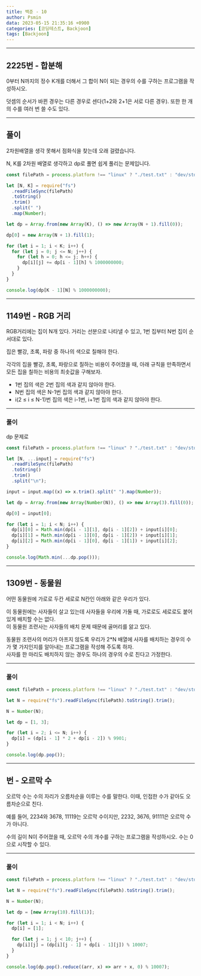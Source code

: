 ```yaml
---
title: 백준 - 10
author: Psmin
data: 2023-05-15 21:35:16 +0900
categories: [코딩테스트, Backjoon]
tags: [Backjoon]
---
```


---

## 2225번 - 합분해

0부터 N까지의 정수 K개를 더해서 그 합이 N이 되는 경우의 수를 구하는 프로그램을 작성하시오.

덧셈의 순서가 바뀐 경우는 다른 경우로 센다(1+2와 2+1은 서로 다른 경우). 또한 한 개의 수를 여러 번 쓸 수도 있다.

---

## 풀이

2차원배열을 생각 못해서 점화식을 찾는데 오래 걸렸습니다.

N, K를 2차원 배열로 생각하고 dp로 풀면 쉽게 풀리는 문제입니다.

```js
const filePath = process.platform !== "linux" ? "./test.txt" : "dev/stdin";

let [N, K] = require("fs")
  .readFileSync(filePath)
  .toString()
  .trim()
  .split(" ")
  .map(Number);

let dp = Array.from(new Array(K), () => new Array(N + 1).fill(0));

dp[0] = new Array(N + 1).fill(1);

for (let i = 1; i < K; i++) {
  for (let j = 0; j <= N; j++) {
    for (let h = 0; h <= j; h++) {
      dp[i][j] += dp[i - 1][h] % 1000000000;
    }
  }
}

console.log(dp[K - 1][N] % 1000000000);
```

---

## 1149번 - RGB 거리

RGB거리에는 집이 N개 있다. 거리는 선분으로 나타낼 수 있고, 1번 집부터 N번 집이 순서대로 있다.

집은 빨강, 초록, 파랑 중 하나의 색으로 칠해야 한다.

각각의 집을 빨강, 초록, 파랑으로 칠하는 비용이 주어졌을 때, 아래 규칙을 만족하면서 모든 집을 칠하는 비용의 최솟값을 구해보자.

- 1번 집의 색은 2번 집의 색과 같지 않아야 한다.
- N번 집의 색은 N-1번 집의 색과 같지 않아야 한다.
- i(2 ≤ i ≤ N-1)번 집의 색은 i-1번, i+1번 집의 색과 같지 않아야 한다.

---

### 풀이

dp 문제로

```js
const filePath = process.platform !== "linux" ? "./test.txt" : "dev/stdin";

let [N, ...input] = require("fs")
  .readFileSync(filePath)
  .toString()
  .trim()
  .split("\n");

input = input.map((x) => x.trim().split(" ").map(Number));

let dp = Array.from(new Array(Number(N)), () => new Array(3).fill(0));

dp[0] = input[0];

for (let i = 1; i < N; i++) {
  dp[i][0] = Math.min(dp[i - 1][1], dp[i - 1][2]) + input[i][0];
  dp[i][1] = Math.min(dp[i - 1][0], dp[i - 1][2]) + input[i][1];
  dp[i][2] = Math.min(dp[i - 1][0], dp[i - 1][1]) + input[i][2];
}

console.log(Math.min(...dp.pop()));
```

---

## 1309번 - 동물원

어떤 동물원에 가로로 두칸 세로로 N칸인 아래와 같은 우리가 있다.

이 동물원에는 사자들이 살고 있는데 사자들을 우리에 가둘 때, 가로로도 세로로도 붙어 있게 배치할 수는 없다.  
이 동물원 조련사는 사자들의 배치 문제 때문에 골머리를 앓고 있다.

동물원 조련사의 머리가 아프지 않도록 우리가 2\*N 배열에 사자를 배치하는 경우의 수가 몇 가지인지를 알아내는 프로그램을 작성해 주도록 하자.  
사자를 한 마리도 배치하지 않는 경우도 하나의 경우의 수로 친다고 가정한다.

---

### 풀이

```js
const filePath = process.platform !== "linux" ? "./test.txt" : "dev/stdin";

let N = require("fs").readFileSync(filePath).toString().trim();

N = Number(N);

let dp = [1, 3];

for (let i = 2; i <= N; i++) {
  dp[i] = (dp[i - 1] * 2 + dp[i - 2]) % 9901;
}

console.log(dp.pop());
```

---

## 번 - 오르막 수

오르막 수는 수의 자리가 오름차순을 이루는 수를 말한다. 이때, 인접한 수가 같아도 오름차순으로 친다.

예를 들어, 2234와 3678, 11119는 오르막 수이지만, 2232, 3676, 91111은 오르막 수가 아니다.

수의 길이 N이 주어졌을 때, 오르막 수의 개수를 구하는 프로그램을 작성하시오. 수는 0으로 시작할 수 있다.

---

### 풀이

```js
const filePath = process.platform !== "linux" ? "./test.txt" : "dev/stdin";

let N = require("fs").readFileSync(filePath).toString().trim();

N = Number(N);

let dp = [new Array(10).fill(1)];

for (let i = 1; i < N; i++) {
  dp[i] = [1];

  for (let j = 1; j < 10; j++) {
    dp[i][j] = (dp[i][j - 1] + dp[i - 1][j]) % 10007;
  }
}

console.log(dp.pop().reduce((arr, x) => arr + x, 0) % 10007);
```

